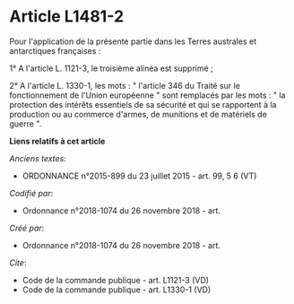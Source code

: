 # Article L1481-2

Pour l'application de la présente partie dans les Terres australes et antarctiques françaises : 

1° A l'article L. 1121-3, le troisième alinéa est supprimé ; 

2° A l'article L. 1330-1, les mots : " l'article 346 du Traité sur le fonctionnement de l'Union européenne " sont remplacés
par les mots : " la protection des intérêts essentiels de sa sécurité et qui se rapportent à la production ou au commerce
d'armes, de munitions et de matériels de guerre ".

**Liens relatifs à cet article**

_Anciens textes_:

  - ORDONNANCE n°2015-899 du 23 juillet 2015 - art. 99, 5 6 (VT)

_Codifié par_:

  - Ordonnance n°2018-1074 du 26 novembre 2018 - art.

_Créé par_:

  - Ordonnance n°2018-1074 du 26 novembre 2018 - art.

_Cite_:

  - Code de la commande publique - art. L1121-3 (VD)
  - Code de la commande publique - art. L1330-1 (VD)
